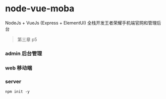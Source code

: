 # node-vue-moba
NodeJs + VueJs (Express + ElementUI) 全栈开发王者荣耀手机端官网和管理后台

> 第三章 p5

### admin 后台管理

### web 移动端

### server 

```shell
npm init -y
```


